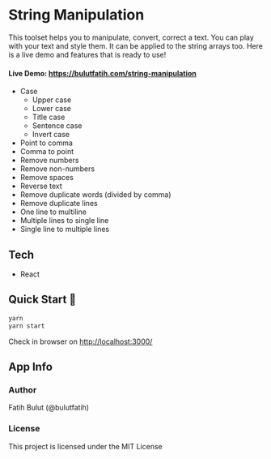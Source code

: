 # String Manipulation

This toolset helps you to manipulate, convert, correct a text. You can play with your text and style them. It can be applied to the string arrays too. Here is a live demo and features that is ready to use!

#### Live Demo: https://bulutfatih.com/string-manipulation

- Case
  - Upper case
  - Lower case
  - Title case
  - Sentence case
  - Invert case
- Point to comma
- Comma to point
- Remove numbers
- Remove non-numbers
- Remove spaces
- Reverse text
- Remove duplicate words (divided by comma)
- Remove duplicate lines
- One line to multiline
- Multiple lines to single line
- Single line to multiple lines

## Tech

- React

## Quick Start 🚀

```bash
yarn
yarn start
```

Check in browser on [http://localhost:3000/](http://localhost:3000/)

## App Info

### Author

Fatih Bulut (@bulutfatih)

### License

This project is licensed under the MIT License
